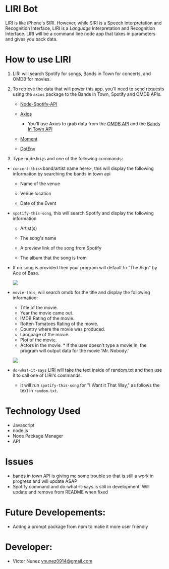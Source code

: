 # LIRI Bot

LIRI is like iPhone's SIRI. However, while SIRI is a Speech Interpretation and Recognition Interface, LIRI is a _Language_ Interpretation and Recognition Interface. LIRI will be a command line node app that takes in parameters and gives you back data.

# How to use LIRI

1. LIRI will search Spotify for songs, Bands in Town for concerts, and OMDB for movies.

2. To retrieve the data that will power this app, you'll need to send requests using the `axios` package to the Bands in Town, Spotify and OMDB APIs.

   * [Node-Spotify-API](https://www.npmjs.com/package/node-spotify-api)

   * [Axios](https://www.npmjs.com/package/axios)

     * You'll use Axios to grab data from the [OMDB API](http://www.omdbapi.com) and the [Bands In Town API](http://www.artists.bandsintown.com/bandsintown-api)

   * [Moment](https://www.npmjs.com/package/moment)

   * [DotEnv](https://www.npmjs.com/package/dotenv)
   
 3. Type node liri.js and one of the following commands:

   * `concert-this`<band/artist name here>, this will display the following information by searching the bands in town api
     * Name of the venue

     * Venue location

     * Date of the Event

   * `spotify-this-song`<song name here>, this will search Spotify and display the following information
      * Artist(s)

     * The song's name

     * A preview link of the song from Spotify

     * The album that the song is from

   * If no song is provided then your program will default to "The Sign" by Ace of Base.

        ![](https://media.giphy.com/media/H1YTgbNiQVmvtlUhhQ/giphy.gif)
   
   * `movie-this`<name of movie here>, will search omdb for the title and display the following information:
       * Title of the movie.
       * Year the movie came out.
       * IMDB Rating of the movie.
       * Rotten Tomatoes Rating of the movie.
       * Country where the movie was produced.
       * Language of the movie.
       * Plot of the movie.
       * Actors in the movie.
    * If the user doesn't type a movie in, the program will output data for the movie 'Mr. Nobody.' 
    
        ![](https://media.giphy.com/media/gFhe56ZlhXsttu4J1X/giphy.gif)
    
   * `do-what-it-says`
   LIRI will take the text inside of random.txt and then use it to call one of LIRI's commands.

     * It will run `spotify-this-song` for "I Want it That Way," as follows the text in `random.txt`. 
 
 # Technology Used
 
* Javascript
* node.js
* Node Package Manager
* API

# Issues

* bands in town API is giving me some trouble so that is still a work in progress and will update ASAP
* Spotify command and do-what-it-says is still in development. Will update and remove from README when fixed


# Future Developements:
* Addng a prompt package from npm to make it more user friendly


# Developer:
* Victor Nunez vnunez0914@gmail.com

